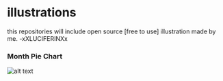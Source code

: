 # illustrations
this repositories will include open source [free to use] illustration made by me. -xXLUCIFERINXx

### Month Pie Chart

![alt text](https://github.com/xxluciferinxx/illustrations/monthsPieChart/0.75x/pieChartArtboard-1ldpi.png "Month Pie Chart")
